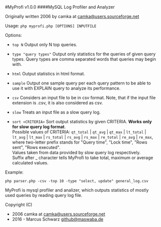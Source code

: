 #MyProfi v1.0.0
####MySQL Log Profiler and Analyzer

Originally written 2006 by camka at camka@users.sourceforge.net

Usage: `php myprofi.php [OPTIONS] INPUTFILE`

Options:

- `top N` Output only N top queries.
    
- `type "query types"` Output only statistics for the queries of given query types. Query types
are comma separated words that queries may begin with.

- `html` Output statistics in html format.

- `sample` Output one sample query per each query pattern to be able to use it with EXPLAIN query
to analyze its performance.

- `csv` Considers an input file to be in csv format. Note, that if the input file extension is
.csv, it is also considered as csv.

- `slow` Treats an input file as a slow query log.
	
- `sort <CRITERIA>` Sort output statistics by given CRITERIA. **Works only for slow query log
format**.<br>
Possible values of CRITERIA: `qt_total` | `qt_avg` | `qt_max` | `lt_total` | `lt_avg` | `lt_max`
| `rs_total` | `rs_avg` | `rs_max` | `re_total` | `re_avg` | `re_max`, where two-letter prefix
stands for "Query time", "Lock time", "Rows sent", "Rows executed".<br>
Values taken from data provided by slow query log respectively.<br>
Suffix after _ character tells MyProfi to take total, maximum or average calculated values.


Example:

    php parser.php -csv -top 10 -type "select, update" general_log.csv


MyProfi is mysql profiler and analizer, which outputs statistics of mostly
used queries by reading query log file.

Copyright (C)
- 2006 camka at camka@users.sourceforge.net
- 2016 - Marcus Schwarz <github@maswaba.de>
